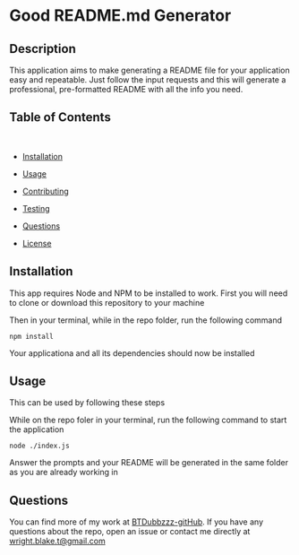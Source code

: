 # Good README.md Generator

## Description

This application aims to make generating a README file for your application easy and repeatable. Just follow the input requests
and this will generate a professional, pre-formatted README with all the info you need.

## Table of Contents 
​
* [Installation](#installation)
​
* [Usage](#usage)
​
* [Contributing](#contributing)
​
* [Testing](#testing)
​
* [Questions](#questions)

* [License](#license)

## Installation

This app requires Node and NPM to be installed to work.
First you will need to clone or download this repository to your machine

Then in your terminal, while in the repo folder, run the following command

```
npm install
```
Your applicationa and all its dependencies should now be installed

## Usage

This can be used by following these steps

While on the repo foler in your terminal, run the following command to start the application

```
node ./index.js
```

Answer the prompts and your README will be generated in the same folder as you are already working in


## Questions

You can find more of my work at [BTDubbzzz-gitHub](https://github.com/BTDubbzzz).
If you have any questions about the repo, open an issue or contact me directly at wright.blake.t@gmail.com 
